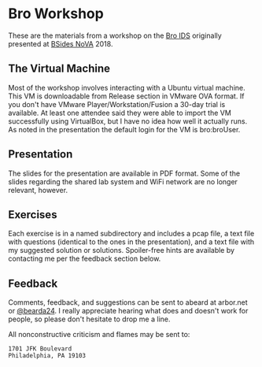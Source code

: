 # Bro Workshop

These are the materials from a workshop on the [Bro IDS](https://www.bro.org/) originally presented at [BSides NoVA](http://www.bsidesnova.org/) 2018.

## The Virtual Machine

Most of the workshop involves interacting with a Ubuntu virtual machine. This VM is downloadable from Release section in VMware OVA format. If you don't have VMware Player/Workstation/Fusion a 30-day trial is available. At least one attendee said they were able to import the VM successfully using VirtualBox, but I have no idea how well it actually runs. As noted in the presentation the default login for the VM is bro:broUser.

## Presentation

The slides for the presentation are available in PDF format.  Some of the slides regarding the shared lab system and WiFi network are no longer relevant, however.

## Exercises

Each exercise is in a named subdirectory and includes a pcap file, a text file with questions (identical to the ones in the presentation), and a text file with my suggested solution or solutions. Spoiler-free hints are available by contacting me per the feedback section below.

## Feedback
Comments, feedback, and suggestions can be sent to abeard at arbor.net or [@bearda24](https://twitter.com/bearda24). I really appreciate hearing what does and doesn't work for people, so please don't hesitate to drop me a line.

All nonconstructive criticism and flames may be sent to:
```
1701 JFK Boulevard
Philadelphia, PA 19103
```
